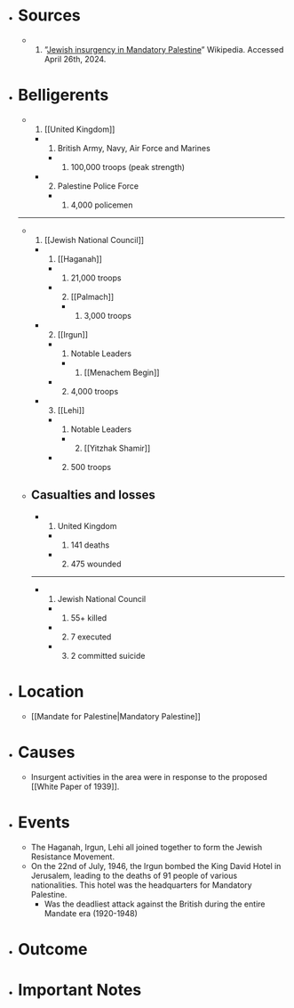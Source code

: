 - # Sources
  - 1. ”[Jewish insurgency in Mandatory Palestine](https://en.wikipedia.org/wiki/Jewish_insurgency_in_Mandatory_Palestine)” Wikipedia. Accessed April 26th, 2024.
- # Belligerents
  - 1. [[United Kingdom]]
    - 1. British Army, Navy, Air Force and Marines
      - 1. 100,000 troops (peak strength)
    - 2. Palestine Police Force
      - 1. 4,000 policemen
  _______
  - 1. [[Jewish National Council]]
    - 1. [[Haganah]]
      - 1. 21,000 troops
      - 2. [[Palmach]]
        - 1. 3,000 troops
    - 2. [[Irgun]]
      - 1. Notable Leaders
        - 1. [[Menachem Begin]]
      - 2. 4,000 troops
    - 3. [[Lehi]]
      - 1. Notable Leaders
        - 2. [[Yitzhak Shamir]]
      - 2. 500 troops
  - ## Casualties and losses
    - 1. United Kingdom
      - 1. 141 deaths
      - 2. 475 wounded
    ______
    - 1. Jewish National Council
      - 1. 55+ killed
      - 2. 7 executed
      - 3. 2 committed suicide
- # Location
  - [[Mandate for Palestine|Mandatory Palestine]]
- # Causes
  - Insurgent activities in the area were in response to the proposed [[White Paper of 1939]].
- # Events
  - The Haganah, Irgun, Lehi all joined together to form the Jewish Resistance Movement.
  - On the 22nd of July, 1946, the Irgun bombed the King David Hotel in Jerusalem, leading to the deaths of 91 people of various nationalities. This hotel was the headquarters for Mandatory Palestine.
    - Was the deadliest attack against the British during the entire Mandate era (1920-1948)
- # Outcome
- # Important Notes
#